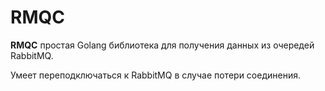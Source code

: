 # RMQC

**RMQC** простая Golang библиотека для получения данных из очередей RabbitMQ.

Умеет переподключаться к RabbitMQ в случае потери соединения.
